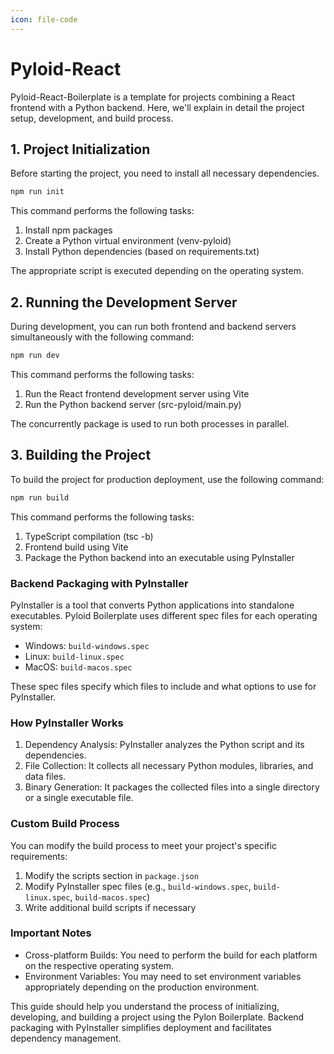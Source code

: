 ```yaml
---
icon: file-code
---
```


# Pyloid-React

Pyloid-React-Boilerplate is a template for projects combining a React frontend with a Python backend. Here, we'll explain in detail the project setup, development, and build process.

## 1. Project Initialization

Before starting the project, you need to install all necessary dependencies.

```bash
npm run init
```

This command performs the following tasks:

1. Install npm packages
2. Create a Python virtual environment (venv-pyloid)
3. Install Python dependencies (based on requirements.txt)

The appropriate script is executed depending on the operating system.

## 2. Running the Development Server

During development, you can run both frontend and backend servers simultaneously with the following command:

```bash
npm run dev
```

This command performs the following tasks:

1. Run the React frontend development server using Vite
2. Run the Python backend server (src-pyloid/main.py)

The concurrently package is used to run both processes in parallel.

## 3. Building the Project

To build the project for production deployment, use the following command:

```bash
npm run build
```

This command performs the following tasks:

1. TypeScript compilation (tsc -b)
2. Frontend build using Vite
3. Package the Python backend into an executable using PyInstaller

### Backend Packaging with PyInstaller

PyInstaller is a tool that converts Python applications into standalone executables. Pyloid Boilerplate uses different spec files for each operating system:

- Windows: `build-windows.spec`
- Linux: `build-linux.spec`
- MacOS: `build-macos.spec`

These spec files specify which files to include and what options to use for PyInstaller.

### How PyInstaller Works

1. Dependency Analysis: PyInstaller analyzes the Python script and its dependencies.
2. File Collection: It collects all necessary Python modules, libraries, and data files.
3. Binary Generation: It packages the collected files into a single directory or a single executable file.

### Custom Build Process

You can modify the build process to meet your project's specific requirements:

1. Modify the scripts section in `package.json`
2. Modify PyInstaller spec files (e.g., `build-windows.spec`, `build-linux.spec`, `build-macos.spec`)
3. Write additional build scripts if necessary

### Important Notes

- Cross-platform Builds: You need to perform the build for each platform on the respective operating system.
- Environment Variables: You may need to set environment variables appropriately depending on the production environment.

This guide should help you understand the process of initializing, developing, and building a project using the Pylon Boilerplate. Backend packaging with PyInstaller simplifies deployment and facilitates dependency management.
